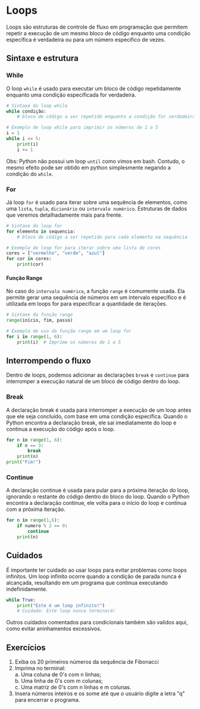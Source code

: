 # Loops

Loops são estruturas de controle de fluxo em programação que permitem
repetir  a execução de um mesmo bloco de código enquanto 
uma condição específica é verdadeira ou para um número específico de vezes.

## Sintaxe e estrutura

### While

O loop ```while``` é usado para executar um bloco de código repetidamente enquanto uma condição especificada for verdadeira.

```python
# Sintaxe do loop while
while condição:
    # bloco de código a ser repetido enquanto a condição for verdadeira
```

```python
# Exemplo de loop while para imprimir os números de 1 a 5
i = 1
while i <= 5:
    print(i)
    i += 1
```

Obs: Python não possui um loop ```until``` como vimos em bash.
Contudo, o mesmo efeito pode ser obtido em python simplesmente negando a condição do ```while```.

### For

Já loop ```for``` é usado para iterar sobre uma sequência de elementos, 
como uma ```lista```, ```tupla```, ```dicionário``` ou ```intervalo numérico```.
Estruturas de dados que veremos detalhadamente mais para frente.

```python
# Sintaxe do loop for
for elemento in sequencia:
    # bloco de código a ser repetido para cada elemento na sequência
```

```python
# Exemplo de loop for para iterar sobre uma lista de cores
cores = ["vermelho", "verde", "azul"]
for cor in cores:
    print(cor)
```

#### Função Range

No caso do ```intervalo numérico```, a função ```range``` é comumente usada.
Ela permite gerar uma sequência de números em um intervalo específico e é utilizada
em loops for para especificar a quantidade de iterações.

```python
# Sintaxe da função range
range(início, fim, passo)
```

```python
# Exemplo de uso da função range em um loop for
for i in range(1, 6):
    print(i)  # Imprime os números de 1 a 5
```

## Interrompendo o fluxo

Dentro de loops, podemos adicionar as declarações ```break``` e ```continue```
para interromper a execução natural de um bloco de código dentro do loop.

### Break

A declaração break é usada para interromper a execução de um loop antes que ele seja concluído, com base em uma condição específica.
Quando o Python encontra a declaração break, ele sai imediatamente do loop e continua a execução do código após o loop.

```python
for n in range(1, 6):
    if n == 3:
        break
    print(n)
print("Fim!")
```

### Continue

A declaração continue é usada para pular para a próxima iteração do loop, ignorando o restante do código dentro do bloco do loop.
Quando o Python encontra a declaração continue, ele volta para o início do loop e continua com a próxima iteração.

```python
for n in range(1,6):
    if numero % 2 == 0:
        continue
    print(n)
```

## Cuidados

É importante ter cuidado ao usar loops para evitar problemas como loops infinitos.
Um loop infinito ocorre quando a condição de parada nunca é alcançada,
resultando em um programa que continua executando indefinidamente.

```python
while True:
    print("Este é um loop infinito!")
    # Cuidado: Este loop nunca terminará!
```

Outros cuidados comentados para condicionais também são validos aqui, como
evitar aninhamentos excessivos.

## Exercícios

1. Exiba os 20 primeiros números da sequência de Fibonacci
2. Imprima no terminal:\
    a. Uma coluna de 0's com n linhas;\
    b. Uma linha de 0's com m colunas;\
    c. Uma matriz de 0's com n linhas e m colunas.
3. Insera números inteiros e os some até que o usuário digite a letra "q" para encerrar o programa.

